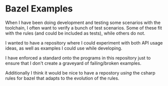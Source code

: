 # Bazel Examples

When I have been doing development and testing some scenarios with the toolchain, I often want to verify a bunch of test scenarios. Some of these fit with the rules (and could be included as tests), while others do not.

I wanted to have a repository where I could experiment with both API usage ideas, as well as examples I could use while developing.

I have enforced a standard onto the programs in this repository just to ensure that I don't create a graveyard of failing/broken examples.

Additionally I think it would be nice to have a repostory _using_ the csharp rules for bazel that adapts to the evolution of the rules.